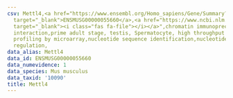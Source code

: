 ```yaml
---
csv: Mettl4,<a href="https://www.ensembl.org/Homo_sapiens/Gene/Summary?db=core;g=ENSMUSG00000055660"
  target="_blank">ENSMUSG00000055660</a>,<a href="https://www.ncbi.nlm.nih.gov/pubmed/23834426"
  target="_blank"><i class="fas fa-file"></i></a>",chromatin immunoprecipitation assay,direct
  interaction,prime adult stage, testis, Spermatocyte, high throughput transcription
  profiling by microarray,nucleotide sequence identification,nucleotide sequence identification,transcriptional
  regulation,
data_alias: Mettl4
data_id: ENSMUSG00000055660
data_numevidence: 1
data_species: Mus musculus
data_taxid: '10090'
title: Mettl4
---
```

